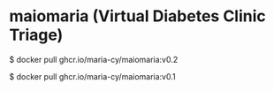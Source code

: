 # maiomaria (Virtual Diabetes Clinic Triage)

$ docker pull ghcr.io/maria-cy/maiomaria:v0.2

$ docker pull ghcr.io/maria-cy/maiomaria:v0.1
